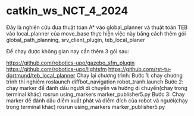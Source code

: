 # catkin_ws_NCT_4_2024
Đây là nghiên cứu đưa thuật tóan A* vào global_planner và thuật toán TEB vào local_planner của move_base
thực hiện việc này bằng cách thêm gói
global_path_planning, 
srv_client_plugin,
teb_local_planer


Để chay được không gian nay cần thêm 3 gói sau:

https://github.com/robotics-upo/gazebo_sfm_plugin
https://github.com/robotics-upo/lightsfm
https://github.com/rst-tu-dortmund/teb_local_planner
Chay lại chương trình:
Bước 1: chay chương trình thí nghiêm
roslaunch diffbot_navigation robot_tranh.launch 
Bước 2: chạy marker để đánh dấu người di chuyển và hướng di chuyển(chay trong terminal khác)
rosrun using_markers marker_publisher5.py
Bước 3: Chay marker để đánh dấu điểm xuất phát và điểm đích của robot và người(chạy trong terminal khác)
rosrun using_markers marker_publisher5.py
